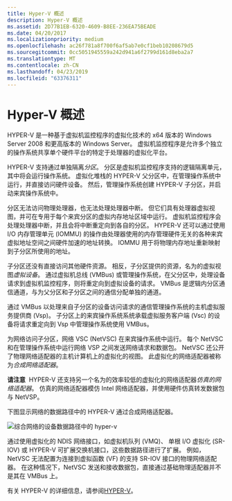 ```yaml
---
title: Hyper-V 概述
description: Hyper-V 概述
ms.assetid: 2D77B1EB-6320-4609-B8EE-236EA75BEADE
ms.date: 04/20/2017
ms.localizationpriority: medium
ms.openlocfilehash: ac26f781a8f700f6af5ab7e0cf1beb10208679d5
ms.sourcegitcommit: 0cc5051945559a242d941a6f2799d161d8eba2a7
ms.translationtype: MT
ms.contentlocale: zh-CN
ms.lasthandoff: 04/23/2019
ms.locfileid: "63376311"
---
```

# <a name="overview-of-hyper-v"></a>Hyper-V 概述


HYPER-V 是一种基于虚拟机监控程序的虚拟化技术的 x64 版本的 Windows Server 2008 和更高版本的 Windows Server。 虚拟机监控程序是允许多个独立的操作系统共享单个硬件平台的特定于处理器的虚拟化平台。

HYPER-V 支持通过单独隔离*分区*。 分区是虚拟机监控程序支持的逻辑隔离单元，其中将会运行操作系统。 虚拟化堆栈的 HYPER-V 父分区中，在管理操作系统中运行，并直接访问硬件设备。 然后，管理操作系统创建 HYPER-V 子分区，并启动来宾操作系统中。

分区无法访问物理处理器，也无法处理处理器中断。 但它们具有处理器虚拟视图，并可在专用于每个来宾分区的虚拟内存地址区域中运行。 虚拟机监控程序会处理处理器中断，并且会将中断重定向到各自的分区。 HYPER-V 还可以通过使用 I/O 内存管理单元 (IOMMU) 的操作由处理器使用的内存管理硬件无关的各种来宾虚拟地址空间之间硬件加速的地址转换。 IOMMU 用于将物理内存地址重新映射到子分区所使用的地址。

子分区还没有直接访问其他硬件资源。 相反，子分区提供的资源，名为的虚拟视图*虚拟设备*。 通过虚拟机总线 (VMBus) 或管理操作系统，在父分区中，处理设备请求到虚拟机监控程序，则将重定向到虚拟设备的请求。 VMBus 是逻辑内分区通信通道，与为父分区和子分区之间的通信分配单独的通道。

通过 VMBus 以处理来自子分区的设备访问请求的通信管理操作系统的主机虚拟服务提供商 (Vsp)。 子分区上的来宾操作系统系统承载虚拟服务客户端 (Vsc) 的设备将请求重定向到 Vsp 中管理操作系统使用 VMBus。

为网络访问子分区，网络 VSC (NetVSC) 在来宾操作系统中运行。 每个 NetVSC 和在管理操作系统中运行网络 VSP 之间发送网络请求和数据包。 NetVSC 还公开了物理网络适配器的主机计算机上的虚拟化的视图。 此虚拟化的网络适配器被称为*合成网络适配器*。

**请注意**  HYPER-V 还支持另一个名为的效率较低的虚拟化的网络适配器*仿真的网络适配器*。 仿真的网络适配器模仿 Intel 网络适配器，并使用硬件仿真转发数据包与 NetVSP。

 

下图显示网络的数据路径中的 HYPER-V 通过合成网络适配器。

![综合网络的设备数据路径中的 hyper-v](images/vmqsyntheticpaths.png)

通过使用虚拟化的 NDIS 网络接口，如虚拟机队列 (VMQ)、 单根 I/O 虚拟化 (SR-IOV) 或 HYPER-V 可扩展交换机接口，这些数据路径进行了扩展。 例如，NetVSC 无法配置为连接到虚拟函数 (VF) 的支持 SR-IOV 接口的物理网络适配器。 在这种情况下，NetVSC 发送和接收数据包，直接通过基础物理适配器并不是其在 VMBus 上。

有关 HYPER-V 的详细信息，请参阅[HYPER-V](https://go.microsoft.com/fwlink/p/?linkid=217079)。

 

 





